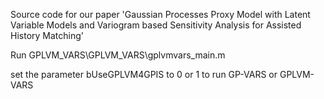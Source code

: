 Source code for our paper 'Gaussian Processes Proxy Model with Latent Variable Models and Variogram based Sensitivity Analysis for Assisted History Matching'

Run GPLVM_VARS\GPLVM_VARS\gplvmvars_main.m

set the parameter bUseGPLVM4GPIS to 0 or 1 to run GP-VARS or GPLVM-VARS